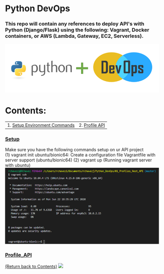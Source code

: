 # Python DevOps

### This repo will contain any references to deploy API's with Python (Django/Flask) using the following: Vagrant, Docker containers, or AWS (Lambda, Gateway, EC2, Serverless). 


![alt text](https://github.com/rchavezj/Pyhon_DevOps/blob/master/Images/Python_DevOps.PNG)


# Contents: 
|                        |                                          |
| ---------------------- | ---------------------------------------- |
| 1. [Setup Environment Commands](#Setup)                         | 2. [Profile API](#Profile_API) |


### [Setup](00_Setup)
Make sure you have the following commands setup on ur API project </br>
(1) vagrant init ubuntu/bionic64: Create a configuration file Vagrantfile with server support (ubuntu/bionic64) 
(2) vagrant up (Running vagrant server with ubuntu)
![alt text](https://github.com/rchavezj/Pyhon_DevOps/blob/master/Images/vagrantSSH.png)

### [Profile_API](01_Profile_Rest_API/#Profile_Rest_API)
[(Return back to Contents)](#Contents)
<img src="01_Linear_Algebra/linear_algebra.png" width="700">
